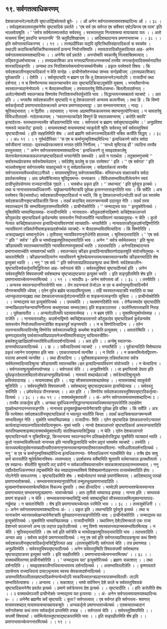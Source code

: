 ## १९. सर्वगतत्वाधिकरणम्
देशकालान्तरेऽन्यतोऽपि सृष्टधार्द्यिक्तेत्यतो ब्रूते-
। । ओं अनेन सर्वगतत्वमायामयशब्दादिभ्यः ओं । । ३८ । ।
सर्वदइशकालवस्तुष्वनेनैव सृष्ट्यादिकं प्रवर्तते । 'एष सर्व एष सर्वगत एष
सर्वेश्वर एषोऽचिन्त्य एष परम' इति भाल्लवेयश्रुतिः ।
' 'सर्वत्र सर्वमेतस्मात्सर्वदा सर्ववस्तु ।
स्वरूपस्तुया नित्यशक्त्या मायाख्यया यतः । ।
अतो मायामयं विष्णुं प्रवदन्ति सनातनमि' 'ति
चतुर्वेदशिखायाम् । । आदिशब्दादन्यत्र प्रमाणाभावाच्च । । ३८ । । इति
सर्वगतत्वाधिकरणम् । । १९ । ।
तत्त्वप्रदीपिका
यद्यपि सृष्टिस्थितिसंहारादिकर्ता स स्वयमेव । तथाऽपि कदाचित्कचित्किश्चित्स्वकार्यं प्रत्यन्यं
नियोजयिष्यति । स्वावतारादिकौतुकादित्यत आह- अनेन सर्बगतत्वमायामयशब्दादिभ्यः । ।
अनेनैव सर्वं प्रवर्तते । अनन्तेष्वपि स्वकार्येषु नित्यशक्तिमत्त्वात् । तद्बिरुद्धधर्माभावाच्च । ।
तत्त्वप्रकाशिका
अत्र भगवत्प्राप्तिसाधनभक्त्यर्थं तस्यैव जगत्कर्तृत्वादिसमर्थनादस्ति शास्त्रादिसङ्गतिः ।
अन्यथा तत्र निरतिशयभेक्त्ययोगात्समर्थनीयमेव । प्रकृतः परमेश्वरो विषयः । कि
सर्वदशकालीनसृष्ट्यादिकर्ता न वेति सन्देहः । प्राचीनोक्तेरुभयथा सम्भवः सन्देहबीजम् ।(तत्त्वप्रकाशिका)
पूर्वपक्षयति । । देशेति । । सर्वसृष्ट्यादि न ब्रह्मण एव कि तु देशकालान्तरेऽन्यतोऽपि । राजादीनां
तथा दर्शनात् । न च विष्णोरन्यस्य स्वातन्त्र्याभावेन ततः सृष्ट्यादिक्रियाऽयुक्तेति युक्तम् ।
भगवतैवान्येभ्यः स्वस्वातन्त्र्यदानेनोपपत्तेः । न चैतदसम्भावितम् । तस्यावतारेषु विविधासम्भा-
बितलीलादर्शनात् । अतोऽन्येषामपि स्वातन्त्र्यान्न विष्णावेव निरतिशयभस्तिर्युस्तेति भावः ।
सिद्धान्तयन्त्यमबतार्य व्याचष्टे । । अत इति । । भगवतैव सर्वदशकालीनं सृष्ट्यादि न तु
देशकालान्तरे अन्यस्य कल्पनीयम् । तथा हि । कि विष्णो सर्वकर्तृत्वादौ प्रमाणाभावादेतत्कल्यते
अन्यत्र प्रमाणसद्भावाद्वा । उत सम्भावनामात्रात् । नाद्यः । श्रुतिसद्भावात् । न द्वितीयः ।
तदभावात् । नान्त्यः अप्रामाणिककल्पनस्य क्वाप्यनुपयोगित्चात् । न चावतारेषु विविधलीलादर्श-
नादेतत्कल्प्यम् । 'स्वातन्त्यात्कडिते विष्णुर्न हि स्वातन्न्यमन्यगम् । करोति क्वापि' इत्यादेरत्य-
स्तस्थातन्त्यस्यैव क्रीडावगमादिति भावः । सर्वगतत्वं च ब्रह्मणः सर्वसृष्ट्याद्यर्थमेव । ' अनुप्रविश्य
नामरूपे व्याकरोद्' इत्यादेः । मायामयशब्दो मायामयशब्दं व्याकुर्वती श्रुतिः सर्ववस्तु सर्वं
सर्ववस्तुविषयं सृष्ट्यादीत्यर्थः । इति सहहतिमिति शेषः । अतो ब्रह्मणि सर्वजगजन्मादिकर्तरि
भक्तिः कार्येति सिद्धम् । । ३८ । । अ० १९ । ।
९
गुर्वर्थदीपिका
' 'स एष च कर्मानुस्मृतिशब्दविधिभ्य ' इत्यधिकरणे सर्वत्र सर्वदा सर्वजीवानां जाग्रदा-
द्यवस्थाप्रेरकत्वमात्रं भगवत एवेति निर्णीतम् । ' 'सन्ध्ये सृष्टिराह हीं ' त्यादिना तस्यैव
प्रस्तुतत्वात् । '' अनेन सर्वगतत्वमायामयशब्दादिभ्य ' इत्यधिकरणे तु सवइदशकालेषु
चेतनाचेतनात्मकसकलजगहष्ट्यादिकर्ता भगवानेवेति समर्थ्यते । अतो न गतार्थता ।
तदुक्तमणुभाष्ये '' सर्वावस्थाप्रेरकश्च सर्वरूपेष्वभेदवान् । सर्वदेशेषु कालेषु स एकः परमेश्वर' '
इति । '' एष सर्वगत' ' इति भाल्लवेयश्रुत्या सर्वगतत्वमेव साक्षादुच्यते न तु सर्वप्रवर्तकत्वम् ।
सर्वप्रवर्तकत्वं त्वस्यैव सर्वगतत्वस्यावैयर्थ्यायाऽऽनीयते । मायामयश्रुतिस्तु सर्वगतत्वमार्थिक-
मभिसन्धाय साक्षात्सर्वत्र सर्वदा प्रवर्तकत्वमेवाह । अतः प्रमेयवैचिज्यात् श्रुतिद्वयमन्त-
यन्त्यकारः । विविधासम्भावितलीलेत्यनेन स्वयं दासीभूयोग्रसेनस्य राज्यदानादिकं गृह्यते । ।
भावबोधः
प्रकृत इति । '' तथान्यत्' ' इति पूर्वसूत्र इत्यर्थः । तथा च नानाभावरूपर्थाधिकरणी-
यर्छूपक्षन्यायेनैवात्रापि पूर्वपक्ष इत्यनन्तरसङ्गतिति भावः । किं सर्वेति । अत्र परमेश्वरः किं(भाववोधः)
सर्वदशकालीनसृष्टादिकर्ता न भवति, किं तु देशकालान्तरेऽन्योऽपि कर्ता उत स्वयमेव
सर्वदशकालीनसृष्टचादिकर्तति चिन्ता । तदर्थं कदाचित् स्वातन्त्रमन्यस्मै ददात्युत नेति ।
तदर्थं तस्य स्वातच्चदानं किं सम्भावितमुतासम्भावितमिति । प्राचीनोक्तेरिति । '' जन्माद्यस्य
यतः '' इत्युक्तेरित्यर्थः । युक्तिमिति भाष्याभिप्रायमाह- राजादीनामिति । नानावतार-
कौतुकदर्शनाद्बिष्णोः कचिद्देशकालान्तरे कौतुकादेव सृष्ट्यादिकर्म कुर्वन्नन्यमेव सामस्त्येन
नियोजयतीति न्यायविवरणं व्याख्यातुमाह- न चेति । कुतो नेत्यतः कचिद्देशकालान्तर
इत्यादिन्यायविवरणांशं व्याख्याति- भगवतैवेति । नानावतारकौतुकदर्शनाद्विष्णोरिति
न्यायविवरणं तन्निवर्तनीयाशङ्काप्रदर्शनर्थकं व्याचष्टे- न चैतदसम्भावितमित्यादिना । किं
विष्णोरिति । अत्राद्यपक्षद्वयं भाष्यानुरोधेन । तृतीयस्तु न्यायविवरणानुरोधेनेति ज्ञातव्यम् ।
श्रुतिसद्भावादिति । ' 'एष सर्वः '' इति '' सर्वत्र' ' इति च भाष्योदाहृतश्रुतिसद्भावादिति
भावः । अनेन '' सर्वत्र सर्वमेतस्मात् ' इति श्रुत्या क्रीडायामपि स्वातच्चावगमादिति
न्यायविवरणमप्युक्तार्थं भवति । तदभावादिति । अनेनादिशब्दादन्यत्र प्रमाणाभावाच्चेति
भाष्यशगार्थं भवति । स्वातन्त्र्यात् क्रीडत इत्यादिन्यायविवरणोदाहतश्रुतिं संयोजयितुमाह-
न चावतारेष्विति । क्रीडावगमादित्यनेन न्यायविवरणे श्रुतेश्चेत्यनन्तरमत्यक्तस्वातन्त्रस्यैव
क्रीडावगमादिति शेष इत्युक्तं भवति । ।
ननु '' एष सर्वः '' इति सर्वगतत्वप्रतिपादकश्रुत्पा कथं विष्णोः सर्वदेशकालीन-
सृष्ट्यादिसर्वकर्तृत्वसिद्धिरित्यत आह- सर्वगतत्वं चेति । सर्ववस्तुविषयं सृष्ट्यादीत्यर्थ इति ।
अनेन सर्ववस्तुष्विति विषयसप्तमी सर्वशब्दश्च सृष्टचाद्यष्टकपर इत्युक्तं भवति । इति
सङ्गृहीतमिति शेष इति । प्रमाणाभावाच्चेत्यनन्तरमित्यर्थः । । १९ । ।
भावदीपः
३- अनेन सर्वगतत्व ओं । । ३८ । । तस्यैवेति । । अन्यस्य स्वातन्त्रदाननिरासेनेति
भावः । तेन तदनन्यत्वं तेजोऽतः स एव च कर्मानुस्मृतीत्यादिनयैर्न पौनरुक्त्यमिति
ध्येयम् । एतेन पूर्वत्र ब्रह्मेव फलप्रदमित्युस्तम् । तर्हि स्वस्वातज्यदात्रपि स्यादिति वा यथा
ध्यानकृतादन्यद्ब्रह्य तथा देशकालान्तरकर्तृतोऽप्यन्यदिति वा शङ्कनात्सङ्गतिः सूचिता । ।
प्राचीनोक्तेरिति । । जन्माद्यस्य यत इत्युक्तेरित्यर्थः । । उभयथेति । । वक्ष्यमाणदिशेति
भावः । तेनैकस्मादेव सृष्ट्यादीति जन्मादिक्षदावनेकन्यायनिर्णीतस्य कथमुभयथा सम्भव(क्तः)
इति शङ्काऽपास्ता । फलोस्तिपरत्वभ्रातिं निराह । । पूर्वपक्षयतीत । । अन्यतोऽपीत्यपि
पदव्यावर्त्यमाह । । न ब्रहम एवेति । । युक्तमित्युक्तेर्भावमाह । । राजेति । । नानावतारकौतु-
कदर्शनाद्विष्णोः क्वचिद्देशकालान्तरे कौतुकादेव सृष्ट्यादिकर्म कुर्वन्नन्यमेव सामस्त्येन
नियोजयतीत्यन्यत्रोक्ति शङ्कापूर्वं सङ्गमयति । । न च विष्णोरित्यादिना । । एतेन
तदनन्यत्वमित्यादिनयेषु विष्णोरेव सर्वस्वातच्चसिद्धेः कथमेषा शङ्केति प्रत्युक्तम् । ।
अवतारेष्विति । । कृष्णाद्यवतारेषु पार्थसारथ्यविप्रपादावनेजनविश्वामित्राद्यनु यायित्वस्त्रीविर-
हक्लेशदुःखादिप्रदर्शनरूपविविधलीलादर्शनादित्यर्थः । । अत इति । । अन्येषु स्वातन्त्र्य-
दानस्योपपन्नत्वादित्यर्थः । । छ । ।
सर्वेत्यादिभाष्यं व्याचष्टे । । भगवतैवेति । । पूर्वत्रान्यदिति विशेष्यतया प्रकृतं त्सानेन
परामृश्यत इति भावः । एवकारव्यावर्त्य व्यनक्ति । । न त्विति । । न कक्त्यमित्येतद्विवरण-
परतया क्ष्मभाष्ये व्यनक्ति । । तथा हीत्यादिना । । पूर्वोक्तशङ्कामनूम् तन्निवर्तकतया सर्वत्र
सर्वमेतस्मादित्यादिश्रुत्या क्रीडायामपि स्वातच्चक्ति।डत इत्यादिन्यायविवरणं संयोजयति । ।
न चेत्यादिना । । सर्वगतत्वश्रुत्युक्तेरुपयोगमाह । । सर्वगतत्वं चेति । । अनुप्रविश्येति । । ता
इमास्तिस्रो देवता इति पूर्वप्रकृतदेवताशब्दिततेजोवन्नान्यनुप्रविहयेत्यर्थः । नामरूपे
शब्दार्थप्रपञ्चौ । सर्वत्रेत्यादिश्रुत्युस्तेः क्षविसंवादायाह । । मायामयशब्द इति । । यद्वा
सौत्रमायामयशब्दार्थमाह । । मायामयशब्दं व्याकुर्वती श्रुतिरिति । । सर्ववस्तुष्विति
विषयसप्तमी । सर्वशब्दस्तु सृष्ट्याद्यष्टकपर इत्यभिप्रेत्याह । । सर्ववस्तु सर्वमिति । ।
प्रमेयभेदान्न पौनरुक्त्यम् । । अत इति । । विष्णोरेव सर्वदशकालवस्तुविषयसृष्टादिकर्तृत्वा-
दित्यर्थः । । ३८ । । अ० १९ । ।
वाक्यार्थमुक्तावली
। । अं- अनेन सर्वगतत्वमायामयशब्दादिभ्यः ऽ । । तस्यैव तत्कर्तृत्व इति । अन्यथा
पूर्वाधिकरणसिद्धान्तन्यायस्याधिक्यस्यानुपपत्तेरिति तदाक्षेपेण पूपक्षोत्थानादनन्तरसङ्गतिः ।
नानाभाव इत्युक्तर्छूपक्षन्यायेनैवात्रापि पूर्वपक्ष इति वक्ति । किं सर्वेति । अत्र किं
परमेश्वरः सर्वदशकालीनसृष्ट्यादिकर्ता न भवत्युत भवतीति चिन्ता । तदर्थं
कदाचिक्त्यातन्त्रमन्यस्मै सम्भावितमुत नेति । युक्तेति भाष्याभिप्रायमाह । राजादीना-
मिति । एतेन सृष्ट्यादिकं देशकालान्तरेऽन्यायत्तं कार्यत्वाद्राज्यपालनादिकार्यवदित्यनुमान-
मुक्तं भवति । नान्यो देशकालान्तरे सृष्ट्यादिकर्ता अस्वतन्त्रत्वादिति सत्पतिपक्षमाशङ्क्य(वाक्यार्थमुक्तावली)
सततिपक्षस्यासिद्धिमाह । न चेति । एतेन देशकालान्तरे सृष्ट्यादिरन्यतो न युक्तिविरुद्धा,
किन्त्वन्यस्य स्वातन्त्रदानेन प्रतिपक्षहेतोरसिद्ध्या युक्तैवेति व्याख्यातं भवति । कुतो
नासम्भावितमित्यतो नानाभाव इति न्यायसिद्धत्वादिति भावेन प्रवृत्तं भाष्यमेव व्याचष्टे ।
तस्येति । सारथ्यपार्षदसुसेवनसख्यदौत्यवीरासनानुगमनस्तवनप्रणामादीश्वरासम्भावितना-
नाविधलीलादर्शनादित्यर्थः । ननु ' स एव च कर्मानुस्मृतिशब्दविधिभ्य इत्यधिकरणन्या-
येनैतदधिकरणं गतार्थमिति चेन्न । तत्रैष ह्येव साषु कर्म कारयतीति श्रुतेर्वर्तमानविषय-
त्वसम्भवात् । प्रदर्शकश्च सर्वेषामिति श्रुतावपि वर्तमानकाल इत्यर्थोपपत्तेः । एष स्वप्रान्द-
र्शयतीति श्रुतावपि लट् प्रयोगो न सर्वकालविषयत्वाभावेन सावकाशत्वादतदारम्भसम्भवात् ।
ननु तर्ह्यैतदेवाधिकरणमलं तद्वचर्थमिति चेन्न स्वप्राद्यवस्थाविषये विशेषप्रमाणोदाहरणाय
तत्सार्थक्यादिति ज्ञेयः ।
प्तेऽनेनेति सावधारणम् । सृष्ट्यादिकमिति शेषः । शब्देत्येतदन्तं स्वपक्षे
प्रमाणोक्तिपरम् । आदिशब्दस्तु परपक्षे प्रमाणाभावोक्त्यर्थः. । सम्भावनामात्रस्यानुपयोगित्वं
तन्मूलभूतप्रमाणाभावादिति । मूलप्रमाणोक्त्यभावश्चेत्यभिप्रेत्य विकल्प्य दूषयति । तथा
हीत्यादिना । भाष्येऽपि प्रमाणाभावश्चेत्यस्यान्यत्र प्रमाणाभावात् सम्भावनामूलप्रमाणा-
भावाच्चेत्यर्थः । अतः तृतीयो भाष्यारूढ इत्याह । नान्त्य इति । सम्भावकं प्रमाणं शङ्कते ।
न चेति । सम्भावकस्यान्यथासिद्धिं भाष्ये चशब्दसूचितं सौत्रस्वातन्न्यमित्युक्तन्यायापाद-
नर्छूमाह । न चावतारेष्विति । शेष इति प्रमाणाभावाच्चेत्यतः परमिति भावः । । ३८ । ।
तत्त्वसुबोधिनी
। । ऽ- अनेन सर्वगतत्वमायामयशब्दादिभ्यः अं- । । प्रकृत इति । तथान्यदिति पूर्वसूत्रे
इत्यर्थः । तथा च नानारूपेण भवनरूपर्थपक्षन्यायेनैवात्रापि पूर्वपक्षादनन्तरसङ्गतिरिति
भावः । प्राचीनोक्तेरिति । जन्माद्यस्य यत इत्युक्तेरित्यर्थः । युक्तमिति भाष्याभिप्रायमाह ।
राजादीनामिति । यथास्मिन् देशेऽस्मिन्काले एकः राजा देशान्तरे कालान्तरे अन्य एव
तद्गत प्रकृतेऽपीत्यर्थः । ननु विष्णोः स्वस्वातन्त्यदानमसम्भावितमित्याह । न चेति ।
श्रुतिसद्भावादिति । एषः सर्व इति सर्वत्रेति च भाष्योदाहृतश्रुतिसद्भावादिति भावः ।
तदभावादिति । अन्यत आह । सर्वस्य कर्तृत्वे प्रमाणाभावादित्यर्थः । ननु एष सर्व इति
सर्वगतत्वप्रतिपादकश्रुत्या कथं विष्णोः सर्वदशकालीनसृष्ट्यादिकर्तृत्वसिद्धिरित्यत आह ।(तत्त्वसुबोधिनी)
सर्वगतत्वं चेति । तत्र प्रमाणमाह । अनुप्रविश्येति । सर्ववस्तुविषयसृष्ट्यादीत्यर्थः । अनेन
सर्ववस्तुष्विति विषयसप्तमी सर्वशब्दश्च सृष्ट्याद्यष्टकपर इत्युक्तं भवति । इति सहहीतमिति ।
प्रमाणाभावाच्चेत्यनन्तरमित्यथ' । । ३८ । ।
वाक्यार्थविवरणम्
प्राचीनोक्तेरिति । । ' जन्माद्यस्य यत' इत्युक्तेरित्यर्थः । ब्रह्मणः सकाशात् । । तथा
दर्शनादिति । । सवइदशकालीनाधिपत्याभावस्य दर्शनादित्यर्थः । । असम्भावितलीलेति । ।
कृष्णावतारे उग्रसेनाय राज्याधिपत्यं दत्वाऽभृत्यस्य स्वस्य सेवकत्वदर्शनादित्यर्थः ।
असम्भावितैतल्लीलावहष्ट्यादिकर्मण्यन्येभ्योऽपि स्वकयिस्वातन्त्रप्रदानरूपासम्भावितली-
लाऽपि सम्भावितेत्याशयः । । अन्यस्य । । सकाशात् । भाष्ये सर्वस्मिन् देशे काले च
सर्ववस्तुविषयकं सृष्ट्यादिकमनेनैव प्रवर्तत इत्यर्थः । प्रमाणे सर्वत्रेत्यस्य देश इत्यर्थः । ।
सृष्ट्यादीति । । हरिः करोतीति शेषः । ।
२ वाक्यार्थमञ्जरी
प्राचीनोक्तेः जन्माद्यस्य यत इत्यस्याः । । अं- अनेन सर्वगतत्वमायामयशब्दादिभ्यः ७-
। । अनेनैव ब्रह्मणैव सर्वं सृष्ट्यादि । कुतः? सर्वगतत्वात् । एष सर्वगत इति सर्वगतत्व-
श्रवणात् मायामयशब्दात् मायामयत्वव्याख्यायकश्रुतेः । अन्यकर्तृत्वे प्रमाणाभावाच्चेत्यर्थः ।
एतक्त्यातच्चादानं सर्वगतोक्त्या कथं तस्य सर्वकर्तृत्वं प्राप्तमिति तत्राह । । सर्वगतत्वं चेति
। । सर्ववस्तुविषयमिति । । सप्तमी विषयार्था । सर्वमित्येतस्तुष्ट्याद्यष्टकपरमिति भावः । । इति
सङ्ग्रहीतमिति शेष इति । । प्रमाणाभावाच्चेत्यनन्तरमित्यर्थः । । १९ । ।
